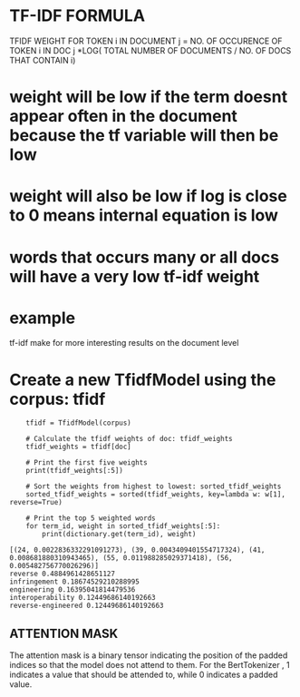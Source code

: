 # TF-IDF FORMULA
TFIDF WEIGHT  FOR TOKEN i IN DOCUMENT j  =   NO. OF OCCURENCE OF TOKEN i IN DOC j *LOG(  TOTAL NUMBER OF DOCUMENTS / NO. OF DOCS THAT CONTAIN i)

# weight will be low if the term doesnt appear often in the document because the tf variable will then be low
# weight will also be low if log is close to 0 means internal equation is low

# words that occurs many or all docs will have a very low tf-idf weight
# example
tf-idf make for more interesting results on the document level

# Create a new TfidfModel using the corpus: tfidf
        tfidf = TfidfModel(corpus)
        
        # Calculate the tfidf weights of doc: tfidf_weights
        tfidf_weights = tfidf[doc]
        
        # Print the first five weights
        print(tfidf_weights[:5])
        
        # Sort the weights from highest to lowest: sorted_tfidf_weights
        sorted_tfidf_weights = sorted(tfidf_weights, key=lambda w: w[1], reverse=True)
        
        # Print the top 5 weighted words
        for term_id, weight in sorted_tfidf_weights[:5]:
            print(dictionary.get(term_id), weight)

    [(24, 0.0022836332291091273), (39, 0.0043409401554717324), (41, 0.008681880310943465), (55, 0.011988285029371418), (56, 0.005482756770026296)]
    reverse 0.4884961428651127
    infringement 0.18674529210288995
    engineering 0.16395041814479536
    interoperability 0.12449686140192663
    reverse-engineered 0.12449686140192663

## ATTENTION MASK
The attention mask is a binary tensor indicating the position of the padded indices so that the model does not attend to them. For the BertTokenizer , 1 indicates a value that should be attended to, while 0 indicates a padded value.
